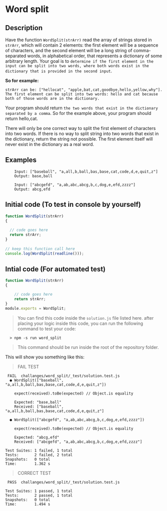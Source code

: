 # Word split

## Description
Have the function `WordSplit(strArr)` read the array of strings stored in `strArr`, which will contain 2 elements: the first element will be a sequence of characters, and the second element will be a long string of comma-separated words, in alphabetical order, that represents a dictionary of some arbitrary length. Your goal is to `determine if the first element in the input can be split into two words, where both words exist in the dictionary that is provided in the second input`.

**So for example:**
```
strArr can be: ["hellocat", "apple,bat,cat,goodbye,hello,yellow,why"]. 
The first element can be split into two words: hello and cat because both of those words are in the dictionary.
```
Your program should return `the two words that exist in the dictionary separated by a comma`. So for the example above, your program should return hello,cat. 

There will only be one correct way to split the first element of characters into two words. If there is no way to split string into two words that exist in the dictionary, return the string not possible. 
The first element itself will never exist in the dictionary as a real word.

## Examples
```
    Input: ["baseball", "a,all,b,ball,bas,base,cat,code,d,e,quit,z"]
    Output: base,ball
    
    Input: ["abcgefd", "a,ab,abc,abcg,b,c,dog,e,efd,zzzz"]
    Output: abcg,efd
```

## Initial code (To test in console by yourself)
```javascript
function WordSplit(strArr)
{ 
 
  // code goes here  
  return strArr;
}
   
// keep this function call here 
console.log(WordSplit(readline()));
```

## Intial code (For automated test)
````javascript 
function WordSplit(strArr)
{ 

    // code goes here  
    return strArr;
}
module.exports = WordSplit;
````

>You can find this code inside the `solution.js` file listed here. after placing your logic inside this code, you can run the following command to test your code: 

```console
  > npm -s run word_split
```
>This command should be run inside the root of the repository folder.

This will show you something like this:

>FAIL TEST
```console
 FAIL  challanges/word_split/_test/solution.test.js
  ● WordSplit(["baseball", "a,all,b,ball,bas,base,cat,code,d,e,quit,z"])

    expect(received).toBe(expected) // Object.is equality

    Expected: "base,ball"
    Received: ["baseball", "a,all,b,ball,bas,base,cat,code,d,e,quit,z"]

  ● WordSplit(["abcgefd", "a,ab,abc,abcg,b,c,dog,e,efd,zzzz"])

    expect(received).toBe(expected) // Object.is equality

    Expected: "abcg,efd"
    Received: ["abcgefd", "a,ab,abc,abcg,b,c,dog,e,efd,zzzz"]

Test Suites: 1 failed, 1 total
Tests:       2 failed, 2 total
Snapshots:   0 total
Time:        1.362 s
```

>CORRECT TEST
```console
 PASS  challanges/word_split/_test/solution.test.js

Test Suites: 1 passed, 1 total
Tests:       2 passed, 1 total
Snapshots:   0 total
Time:        1.494 s
```